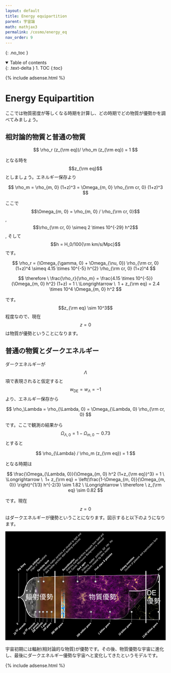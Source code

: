 ```yaml
---
layout: default
title: Energy equipartition
parent: 宇宙論
math: mathjax3
permalink: /cosmo/energy_eq
nav_order: 9
---
```


{: .no_toc }

<details open markdown="block">
  <summary>
    Table of contents
  </summary>
  {: .text-delta }
1. TOC
{:toc}
</details>

{% include adsense.html %}

# Energy Equipartition

ここでは物質密度が等しくなる時期を計算し、どの時期でどの物質が優勢かを調べてみましょう。

## 相対論的物質と普通の物質

$$
\rho_r (z_{\rm eq})/ \rho_m (z_{\rm eq}) = 1
$$

となる時を$$z_{\rm eq}$$としましょう。エネルギー保存より

$$
\rho_m = \rho_{m, 0} (1+z)^3 
= \Omega_{m, 0} \rho_{\rm cr, 0} (1+z)^3
$$

ここで$$\Omega_{m, 0} = \rho_{m, 0} / \rho_{\rm cr, 0}$$, $$\rho_{\rm cr, 0} \simeq 2 \times 10^{-29} h^2$$, そして$$h = H_0/100{\rm km/s/Mpc}$$です。

$$
\rho_r 
= (\Omega_{\gamma, 0} + \Omega_{\nu, 0}) \rho_{\rm cr, 0} (1+z)^4 
\simeq 4.15 \times 10^{-5} h^{2} \rho_{\rm cr, 0} (1+z)^4
$$

$$
\therefore \ \frac{\rho_r}{\rho_m} 
= \frac{4.15 \times 10^{-5}}{\Omega_{m, 0} h^2} (1+z) = 1 \ \Longrightarrow \ 
1 + z_{\rm eq} = 2.4 \times 10^4 \Omega_{m, 0} h^2
$$

です。$$z_{\rm eq} \sim 10^3$$程度なので、現在$$z=0$$は物質が優勢ということになります。

## 普通の物質とダークエネルギー

ダークエネルギーが$$\Lambda$$項で表現されると仮定すると$$w_\mathrm{DE} = w_{\Lambda} = -1$$より、エネルギー保存から

$$
\rho_\Lambda = \rho_{\Lambda, 0} = \Omega_{\Lambda, 0} \rho_{\rm cr, 0}
$$

です。ここで観測の結果から$$\Omega_{\Lambda, 0} = 1-\Omega_{m, 0} \sim 0.73$$とすると

$$
\rho_{\Lambda} / \rho_m (z_{\rm eq}) = 1
$$

となる時期は

$$
\frac{\Omega_{\Lambda, 0}}{\Omega_{m, 0} h^2 (1+z_{\rm eq})^3} = 1 \ \Longrightarrow \ 
1+ z_{\rm eq} = \left(\frac{1-\Omega_{m, 0}}{\Omega_{m, 0}} \right)^{1/3} h^{-2/3} \sim 1.82
\ \Longrightarrow \ \therefore \ z_{\rm eq} \sim 0.82
$$

です。現在$$z=0$$はダークエネルギーが優勢ということになります。図示すると以下のようになります。

![物質がそれぞれいつ優勢だったか](/assets/images/cosmo/dominated.png)

宇宙初期には輻射(相対論的な物質)が優勢です。その後、物質優勢な宇宙に進化し、最後にダークエネルギー優勢な宇宙へと変化してきたというモデルです。

{% include adsense.html %}
